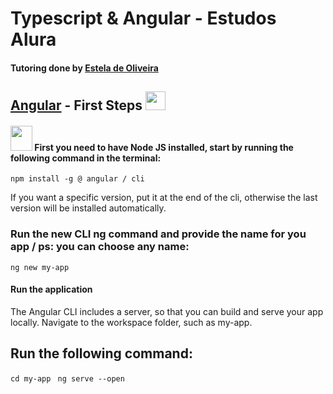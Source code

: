 
# Typescript & Angular - Estudos Alura

#### Tutoring done by [Estela de Oliveira](https://github.com/ste2021)

## [Angular]('https://angular.io/docs') - First Steps  <img src="https://github.com/ste2021/images-icons/blob/master/iconfinder_angular-js_3069652.png" width=32 height=30 />

#### <img src="https://github.com/ste2021/images-icons/blob/master/icons8-nodejs.svg" width=35 height=40 /> First you need to have Node JS installed, start by running the following command in the terminal:

``npm install -g @ angular / cli``

If you want a specific version, put it at the end of the cli, otherwise the last version will be installed automatically.

### Run the new CLI ng command and provide the name for you app / ps: you can choose any name:
```ng new my-app```

#### Run the application

The Angular CLI includes a server, so that you can build and serve your app locally.
Navigate to the workspace folder, such as my-app.

## Run the following command:
 ``cd my-app ``
``ng serve --open``
